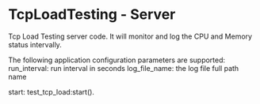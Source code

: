 TcpLoadTesting - Server
===============

Tcp Load Testing server code.
It will monitor and log the CPU and Memory status intervally.

The following application configuration parameters are supported:
run_interval: run interval in seconds
log_file_name: the log file full path name

start:
test_tcp_load:start().

